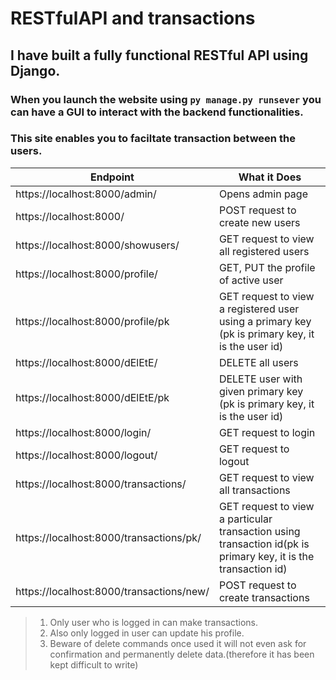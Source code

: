 # RESTfulAPI and transactions
## I have built a fully functional RESTful API using Django.

### When you launch the website using `py manage.py runsever` you can have a GUI to interact with the backend functionalities.

### This site enables you to faciltate transaction between the users.


|Endpoint|What it Does|
|---|---|
|https://localhost:8000/admin/|Opens admin page|
|https://localhost:8000/|POST request to create new users|
|https://localhost:8000/showusers/|GET request to view all registered users|
|https://localhost:8000/profile/|GET, PUT the profile of active user|
|https://localhost:8000/profile/pk|GET request to view a registered user using a primary key (pk is primary key, it is the user id)
|https://localhost:8000/dElEtE/| DELETE all users|
|https://localhost:8000/dElEtE/pk|DELETE user with given primary key (pk is primary key, it is the user id)|
|https://localhost:8000/login/| GET request to login|
|https://localhost:8000/logout/| GET request to logout|
|https://localhost:8000/transactions/|GET request to view all transactions|
|https://localhost:8000/transactions/pk/|GET request to view a particular transaction using transaction id(pk is primary key, it is the transaction id)|
|https://localhost:8000/transactions/new/|POST request to create transactions|

>1. Only user who is logged in can make transactions.  
>2. Also only logged in user can update his profile.  
>3. Beware of delete commands once used it will not even ask for confirmation and permanently delete data.(therefore it has been kept difficult to write)
